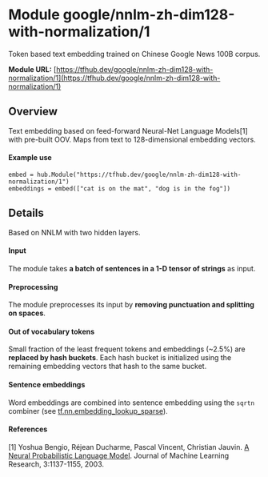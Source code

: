 # Module google/nnlm-zh-dim128-with-normalization/1
Token based text embedding trained on Chinese Google News 100B corpus.

**Module URL:** [https://tfhub.dev/google/nnlm-zh-dim128-with-normalization/1](https://tfhub.dev/google/nnlm-zh-dim128-with-normalization/1)

## Overview

Text embedding based on feed-forward Neural-Net Language Models[1] with
pre-built OOV. Maps from text to 128-dimensional embedding vectors.

#### Example use
```
embed = hub.Module("https://tfhub.dev/google/nnlm-zh-dim128-with-normalization/1")
embeddings = embed(["cat is on the mat", "dog is in the fog"])
```

## Details
Based on NNLM with two hidden layers.

#### Input
The module takes **a batch of sentences in a 1-D tensor of strings** as input.

#### Preprocessing
The module preprocesses its input by **removing punctuation and splitting on spaces**.

#### Out of vocabulary tokens
Small fraction of the least frequent tokens and embeddings (~2.5%) are
**replaced by hash buckets**. Each hash bucket is initialized using the remaining
embedding vectors that hash to the same bucket.

#### Sentence embeddings
Word embeddings are combined into sentence embedding using the `sqrtn` combiner
(see [tf.nn.embedding_lookup_sparse](https://www.tensorflow.org/versions/master/api_docs/python/tf/nn/embedding_lookup_sparse)).

#### References
[1] Yoshua Bengio, Réjean Ducharme, Pascal Vincent, Christian Jauvin.
[A Neural Probabilistic Language Model](http://www.jmlr.org/papers/volume3/bengio03a/bengio03a.pdf).
Journal of Machine Learning Research, 3:1137-1155, 2003.
